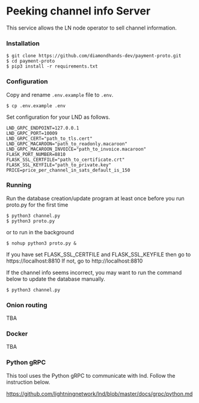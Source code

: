 # Peeking channel info Server

This service allows the LN node operator to sell channel information.

### Installation
```
$ git clone https://github.com/diamondhands-dev/payment-proto.git
$ cd payment-proto
$ pip3 install -r requirements.txt
```

### Configuration
Copy and rename `.env.example` file to `.env`.
```
$ cp .env.example .env
```

Set configuration for your LND as follows.
```
LND_GRPC_ENDPOINT=127.0.0.1
LND_GRPC_PORT=10009
LND_GRPC_CERT="path_to_tls.cert"
LND_GRPC_MACAROON="path_to_readonly.macaroon"
LND_GRPC_MACAROON_INVOICE="path_to_invoice.macaroon"
FLASK_PORT_NUMBER=8810
FLASK_SSL_CERTFILE="path_to_certificate.crt"
FLASK_SSL_KEYFILE="path_to_private.key"
PRICE=price_per_channel_in_sats_default_is_150
```

### Running
Run the database creation/update program at least once before you run proto.py for the first time
```
$ python3 channel.py
$ python3 proto.py
```

or to run in the background
```
$ nohup python3 proto.py &
```

If you have set FLASK_SSL_CERTFILE and FLASK_SSL_KEYFILE then go to https://localhost:8810
If not, go to http://localhost:8810

If the channel info seems incorrect, you may want to run the command below to update the database manually.
```
$ python3 channel.py
```


### Onion routing
TBA


### Docker
TBA

### Python gRPC
This tool uses the Python gRPC to communicate with lnd. Follow the instruction below.

https://github.com/lightningnetwork/lnd/blob/master/docs/grpc/python.md
